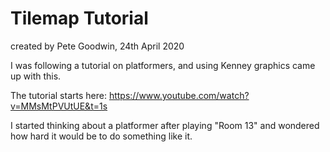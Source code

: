 # Tilemap Tutorial

created by Pete Goodwin, 24th April 2020

I was following a tutorial on platformers, and using Kenney graphics came up with this.

The tutorial starts here: https://www.youtube.com/watch?v=MMsMtPVUtUE&t=1s

I started thinking about a platformer after playing "Room 13" and wondered how hard it would be to do something like it.

